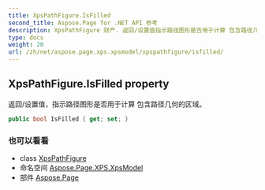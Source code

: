 ```yaml
---
title: XpsPathFigure.IsFilled
second_title: Aspose.Page for .NET API 参考
description: XpsPathFigure 财产. 返回/设置值指示路径图形是否用于计算 包含路径几何的区域
type: docs
weight: 20
url: /zh/net/aspose.page.xps.xpsmodel/xpspathfigure/isfilled/
---
```

## XpsPathFigure.IsFilled property

返回/设置值，指示路径图形是否用于计算 包含路径几何的区域。

```csharp
public bool IsFilled { get; set; }
```

### 也可以看看

* class [XpsPathFigure](../)
* 命名空间 [Aspose.Page.XPS.XpsModel](../../xpspathfigure/)
* 部件 [Aspose.Page](../../../)


